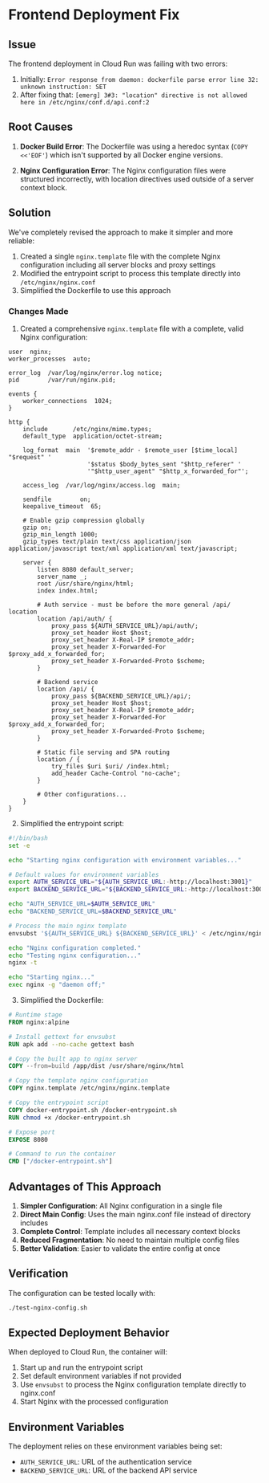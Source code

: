# Frontend Deployment Fix

## Issue

The frontend deployment in Cloud Run was failing with two errors:

1. Initially: `Error response from daemon: dockerfile parse error line 32: unknown instruction: SET`
2. After fixing that: `[emerg] 3#3: "location" directive is not allowed here in /etc/nginx/conf.d/api.conf:2`

## Root Causes

1. **Docker Build Error**: The Dockerfile was using a heredoc syntax (`COPY <<'EOF'`) which isn't supported by all Docker engine versions.

2. **Nginx Configuration Error**: The Nginx configuration files were structured incorrectly, with location directives used outside of a server context block.

## Solution

We've completely revised the approach to make it simpler and more reliable:

1. Created a single `nginx.template` file with the complete Nginx configuration including all server blocks and proxy settings
2. Modified the entrypoint script to process this template directly into `/etc/nginx/nginx.conf`
3. Simplified the Dockerfile to use this approach

### Changes Made

1. Created a comprehensive `nginx.template` file with a complete, valid Nginx configuration:

```nginx
user  nginx;
worker_processes  auto;

error_log  /var/log/nginx/error.log notice;
pid        /var/run/nginx.pid;

events {
    worker_connections  1024;
}

http {
    include       /etc/nginx/mime.types;
    default_type  application/octet-stream;

    log_format  main  '$remote_addr - $remote_user [$time_local] "$request" '
                      '$status $body_bytes_sent "$http_referer" '
                      '"$http_user_agent" "$http_x_forwarded_for"';

    access_log  /var/log/nginx/access.log  main;

    sendfile        on;
    keepalive_timeout  65;

    # Enable gzip compression globally
    gzip on;
    gzip_min_length 1000;
    gzip_types text/plain text/css application/json application/javascript text/xml application/xml text/javascript;

    server {
        listen 8080 default_server;
        server_name _;
        root /usr/share/nginx/html;
        index index.html;

        # Auth service - must be before the more general /api/ location
        location /api/auth/ {
            proxy_pass ${AUTH_SERVICE_URL}/api/auth/;
            proxy_set_header Host $host;
            proxy_set_header X-Real-IP $remote_addr;
            proxy_set_header X-Forwarded-For $proxy_add_x_forwarded_for;
            proxy_set_header X-Forwarded-Proto $scheme;
        }
        
        # Backend service
        location /api/ {
            proxy_pass ${BACKEND_SERVICE_URL}/api/;
            proxy_set_header Host $host;
            proxy_set_header X-Real-IP $remote_addr;
            proxy_set_header X-Forwarded-For $proxy_add_x_forwarded_for;
            proxy_set_header X-Forwarded-Proto $scheme;
        }

        # Static file serving and SPA routing
        location / {
            try_files $uri $uri/ /index.html;
            add_header Cache-Control "no-cache";
        }

        # Other configurations...
    }
}
```

2. Simplified the entrypoint script:

```bash
#!/bin/bash
set -e

echo "Starting nginx configuration with environment variables..."

# Default values for environment variables
export AUTH_SERVICE_URL="${AUTH_SERVICE_URL:-http://localhost:3001}"
export BACKEND_SERVICE_URL="${BACKEND_SERVICE_URL:-http://localhost:3000}"

echo "AUTH_SERVICE_URL=$AUTH_SERVICE_URL"
echo "BACKEND_SERVICE_URL=$BACKEND_SERVICE_URL"

# Process the main nginx template
envsubst '${AUTH_SERVICE_URL} ${BACKEND_SERVICE_URL}' < /etc/nginx/nginx.template > /etc/nginx/nginx.conf

echo "Nginx configuration completed."
echo "Testing nginx configuration..."
nginx -t

echo "Starting nginx..."
exec nginx -g "daemon off;"
```

3. Simplified the Dockerfile:

```dockerfile
# Runtime stage
FROM nginx:alpine

# Install gettext for envsubst
RUN apk add --no-cache gettext bash

# Copy the built app to nginx server
COPY --from=build /app/dist /usr/share/nginx/html

# Copy the template nginx configuration
COPY nginx.template /etc/nginx/nginx.template

# Copy the entrypoint script
COPY docker-entrypoint.sh /docker-entrypoint.sh
RUN chmod +x /docker-entrypoint.sh

# Expose port
EXPOSE 8080

# Command to run the container
CMD ["/docker-entrypoint.sh"]
```

## Advantages of This Approach

1. **Simpler Configuration**: All Nginx configuration in a single file
2. **Direct Main Config**: Uses the main nginx.conf file instead of directory includes
3. **Complete Control**: Template includes all necessary context blocks
4. **Reduced Fragmentation**: No need to maintain multiple config files
5. **Better Validation**: Easier to validate the entire config at once

## Verification

The configuration can be tested locally with:

```bash
./test-nginx-config.sh
```

## Expected Deployment Behavior

When deployed to Cloud Run, the container will:

1. Start up and run the entrypoint script
2. Set default environment variables if not provided
3. Use `envsubst` to process the Nginx configuration template directly to nginx.conf
4. Start Nginx with the processed configuration

## Environment Variables

The deployment relies on these environment variables being set:

- `AUTH_SERVICE_URL`: URL of the authentication service
- `BACKEND_SERVICE_URL`: URL of the backend API service